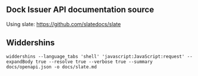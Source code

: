 ## Dock Issuer API documentation source

Using slate: https://github.com/slatedocs/slate

## Widdershins
```
widdershins --language_tabs 'shell' 'javascript:JavaScript:request' --expandBody true --resolve true --verbose true --summary docs/openapi.json -o docs/slate.md
```

